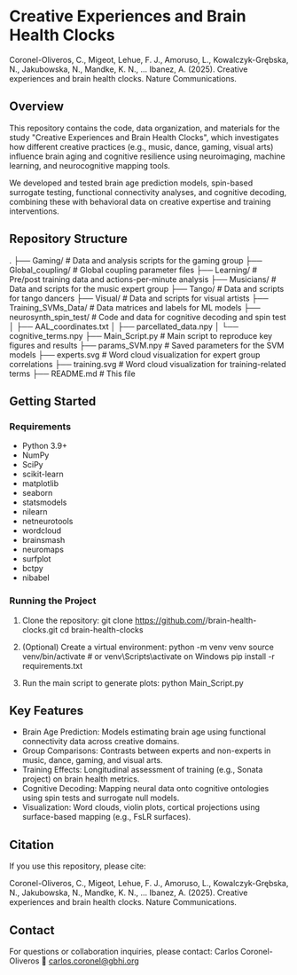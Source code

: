 
Creative Experiences and Brain Health Clocks
===========================================

Coronel-Oliveros, C., Migeot, Lehue, F. J., Amoruso, L., Kowalczyk-Grębska, N., Jakubowska, N., Mandke, K. N., ... Ibanez, A. (2025).
Creative experiences and brain health clocks. Nature Communications.


Overview
--------

This repository contains the code, data organization, and materials for the study "Creative Experiences and Brain Health Clocks", which investigates how different creative practices (e.g., music, dance, gaming, visual arts) influence brain aging and cognitive resilience using neuroimaging, machine learning, and neurocognitive mapping tools.

We developed and tested brain age prediction models, spin-based surrogate testing, functional connectivity analyses, and cognitive decoding, combining these with behavioral data on creative expertise and training interventions.


Repository Structure
--------------------

.
├── Gaming/                  # Data and analysis scripts for the gaming group
├── Global_coupling/        # Global coupling parameter files
├── Learning/               # Pre/post training data and actions-per-minute analysis
├── Musicians/              # Data and scripts for the music expert group
├── Tango/                  # Data and scripts for tango dancers
├── Visual/                 # Data and scripts for visual artists
├── Training_SVMs_Data/     # Data matrices and labels for ML models
├── neurosynth_spin_test/   # Code and data for cognitive decoding and spin test
│   ├── AAL_coordinates.txt
│   ├── parcellated_data.npy
│   └── cognitive_terms.npy
├── Main_Script.py          # Main script to reproduce key figures and results
├── params_SVM.npy          # Saved parameters for the SVM models
├── experts.svg             # Word cloud visualization for expert group correlations
├── training.svg            # Word cloud visualization for training-related terms
├── README.md               # This file


Getting Started
---------------

### Requirements

- Python 3.9+
- NumPy
- SciPy
- scikit-learn
- matplotlib
- seaborn
- statsmodels
- nilearn
- netneurotools
- wordcloud
- brainsmash
- neuromaps
- surfplot
- bctpy
- nibabel

### Running the Project

1. Clone the repository:
   git clone https://github.com/<your-org-or-username>/brain-health-clocks.git
   cd brain-health-clocks

2. (Optional) Create a virtual environment:
   python -m venv venv
   source venv/bin/activate  # or venv\Scripts\activate on Windows
   pip install -r requirements.txt

3. Run the main script to generate plots:
   python Main_Script.py


Key Features
------------

- Brain Age Prediction: Models estimating brain age using functional connectivity data across creative domains.
- Group Comparisons: Contrasts between experts and non-experts in music, dance, gaming, and visual arts.
- Training Effects: Longitudinal assessment of training (e.g., Sonata project) on brain health metrics.
- Cognitive Decoding: Mapping neural data onto cognitive ontologies using spin tests and surrogate null models.
- Visualization: Word clouds, violin plots, cortical projections using surface-based mapping (e.g., FsLR surfaces).


Citation
--------

If you use this repository, please cite:

Coronel-Oliveros, C., Migeot, Lehue, F. J., Amoruso, L., Kowalczyk-Grębska, N., Jakubowska, N., Mandke, K. N., ... Ibanez, A. (2025).
Creative experiences and brain health clocks. Nature Communications.

Contact
-------

For questions or collaboration inquiries, please contact:
Carlos Coronel-Oliveros
📧 carlos.coronel@gbhi.org

